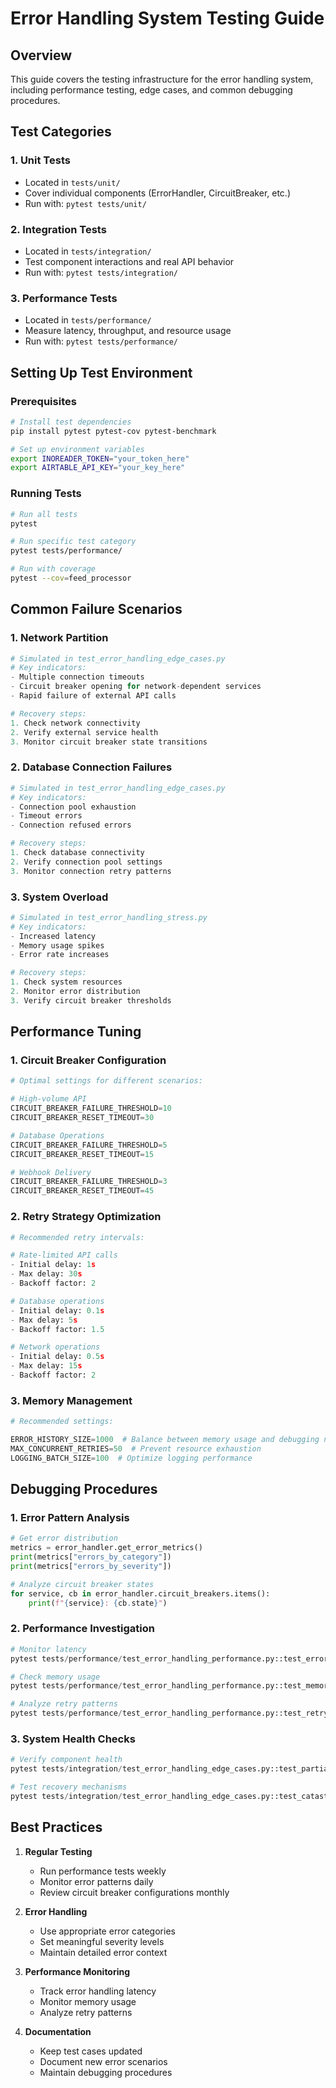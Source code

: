 # Error Handling System Testing Guide

## Overview
This guide covers the testing infrastructure for the error handling system, including performance testing, edge cases, and common debugging procedures.

## Test Categories

### 1. Unit Tests
- Located in `tests/unit/`
- Cover individual components (ErrorHandler, CircuitBreaker, etc.)
- Run with: `pytest tests/unit/`

### 2. Integration Tests
- Located in `tests/integration/`
- Test component interactions and real API behavior
- Run with: `pytest tests/integration/`

### 3. Performance Tests
- Located in `tests/performance/`
- Measure latency, throughput, and resource usage
- Run with: `pytest tests/performance/`

## Setting Up Test Environment

### Prerequisites
```bash
# Install test dependencies
pip install pytest pytest-cov pytest-benchmark

# Set up environment variables
export INOREADER_TOKEN="your_token_here"
export AIRTABLE_API_KEY="your_key_here"
```

### Running Tests
```bash
# Run all tests
pytest

# Run specific test category
pytest tests/performance/

# Run with coverage
pytest --cov=feed_processor
```

## Common Failure Scenarios

### 1. Network Partition
```python
# Simulated in test_error_handling_edge_cases.py
# Key indicators:
- Multiple connection timeouts
- Circuit breaker opening for network-dependent services
- Rapid failure of external API calls

# Recovery steps:
1. Check network connectivity
2. Verify external service health
3. Monitor circuit breaker state transitions
```

### 2. Database Connection Failures
```python
# Simulated in test_error_handling_edge_cases.py
# Key indicators:
- Connection pool exhaustion
- Timeout errors
- Connection refused errors

# Recovery steps:
1. Check database connectivity
2. Verify connection pool settings
3. Monitor connection retry patterns
```

### 3. System Overload
```python
# Simulated in test_error_handling_stress.py
# Key indicators:
- Increased latency
- Memory usage spikes
- Error rate increases

# Recovery steps:
1. Check system resources
2. Monitor error distribution
3. Verify circuit breaker thresholds
```

## Performance Tuning

### 1. Circuit Breaker Configuration
```python
# Optimal settings for different scenarios:

# High-volume API
CIRCUIT_BREAKER_FAILURE_THRESHOLD=10
CIRCUIT_BREAKER_RESET_TIMEOUT=30

# Database Operations
CIRCUIT_BREAKER_FAILURE_THRESHOLD=5
CIRCUIT_BREAKER_RESET_TIMEOUT=15

# Webhook Delivery
CIRCUIT_BREAKER_FAILURE_THRESHOLD=3
CIRCUIT_BREAKER_RESET_TIMEOUT=45
```

### 2. Retry Strategy Optimization
```python
# Recommended retry intervals:

# Rate-limited API calls
- Initial delay: 1s
- Max delay: 30s
- Backoff factor: 2

# Database operations
- Initial delay: 0.1s
- Max delay: 5s
- Backoff factor: 1.5

# Network operations
- Initial delay: 0.5s
- Max delay: 15s
- Backoff factor: 2
```

### 3. Memory Management
```python
# Recommended settings:

ERROR_HISTORY_SIZE=1000  # Balance between memory usage and debugging needs
MAX_CONCURRENT_RETRIES=50  # Prevent resource exhaustion
LOGGING_BATCH_SIZE=100  # Optimize logging performance
```

## Debugging Procedures

### 1. Error Pattern Analysis
```python
# Get error distribution
metrics = error_handler.get_error_metrics()
print(metrics["errors_by_category"])
print(metrics["errors_by_severity"])

# Analyze circuit breaker states
for service, cb in error_handler.circuit_breakers.items():
    print(f"{service}: {cb.state}")
```

### 2. Performance Investigation
```python
# Monitor latency
pytest tests/performance/test_error_handling_performance.py::test_error_handling_latency

# Check memory usage
pytest tests/performance/test_error_handling_performance.py::test_memory_usage_under_load

# Analyze retry patterns
pytest tests/performance/test_error_handling_performance.py::test_retry_strategy_performance
```

### 3. System Health Checks
```python
# Verify component health
pytest tests/integration/test_error_handling_edge_cases.py::test_partial_system_failure

# Test recovery mechanisms
pytest tests/integration/test_error_handling_edge_cases.py::test_catastrophic_failure_recovery
```

## Best Practices

1. **Regular Testing**
   - Run performance tests weekly
   - Monitor error patterns daily
   - Review circuit breaker configurations monthly

2. **Error Handling**
   - Use appropriate error categories
   - Set meaningful severity levels
   - Maintain detailed error context

3. **Performance Monitoring**
   - Track error handling latency
   - Monitor memory usage
   - Analyze retry patterns

4. **Documentation**
   - Keep test cases updated
   - Document new error scenarios
   - Maintain debugging procedures
